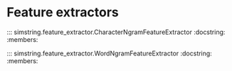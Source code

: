 # Feature extractors


::: simstring.feature_extractor.CharacterNgramFeatureExtractor
    :docstring:
    :members:

::: simstring.feature_extractor.WordNgramFeatureExtractor
    :docstring:
    :members:

<!-- ::: simstring.feature_extractor.MecabNgramFeatureExtractor
    :docstring:
    :members: -->
